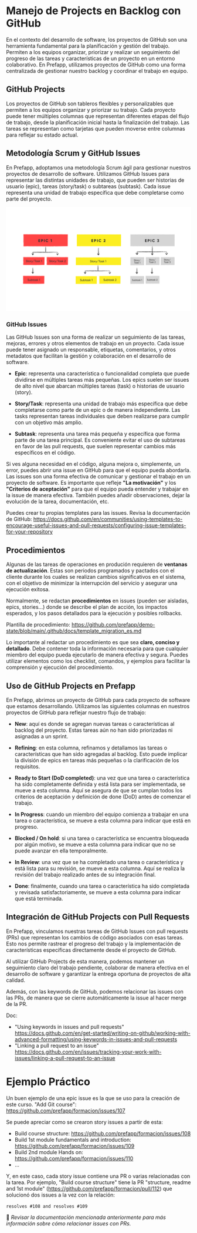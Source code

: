 
# Manejo de Projects en Backlog con GitHub

En el contexto del desarrollo de software, los proyectos de GitHub son una herramienta fundamental para la planificación y gestión del trabajo. Permiten a los equipos organizar, priorizar y realizar un seguimiento del progreso de las tareas y características de un proyecto en un entorno colaborativo. En Prefapp, utilizamos proyectos de GitHub como una forma centralizada de gestionar nuestro backlog y coordinar el trabajo en equipo.


## GitHub Projects

Los proyectos de GitHub son tableros flexibles y personalizables que permiten a los equipos organizar y priorizar su trabajo. Cada proyecto puede tener múltiples columnas que representan diferentes etapas del flujo de trabajo, desde la planificación inicial hasta la finalización del trabajo. Las tareas se representan como tarjetas que pueden moverse entre columnas para reflejar su estado actual.


## Metodología Scrum y GitHub Issues

En Prefapp, adoptamos una metodología Scrum ágil para gestionar nuestros proyectos de desarrollo de software. Utilizamos GitHub Issues para representar las distintas unidades de trabajo, que pueden ser historias de usuario (epic), tareas (story/task) o subtareas (subtask). Cada issue representa una unidad de trabajo específica que debe completarse como parte del proyecto.

<div style="text-align: center;">
  <div style="margin: 0 auto;">

![](../../_media/03_prefapp_methodology/epic-story-subtask.png)

  </div>
</div>


### GitHub Issues

Las GitHub Issues son una forma de realizar un seguimiento de las tareas, mejoras, errores y otros elementos de trabajo en un proyecto. Cada issue puede tener asignado un responsable, etiquetas, comentarios, y otros metadatos que facilitan la gestión y colaboración en el desarrollo de software.

- **Epic**: representa una característica o funcionalidad completa que puede dividirse en múltiples tareas más pequeñas. Los epics suelen ser issues de alto nivel que abarcan múltiples tareas (task) o historias de usuario (story).
  
- **Story/Task**: representa una unidad de trabajo más específica que debe completarse como parte de un epic o de manera independiente. Las tasks representan tareas individuales que deben realizarse para cumplir con un objetivo más amplio.

- **Subtask**: representa una tarea más pequeña y específica que forma parte de una tarea principal. Es conveniente evitar el uso de subtareas en favor de las pull requests, que suelen representar cambios más específicos en el código.

Si ves alguna necesidad en el código, alguna mejora o, simplemente, un error, puedes abrir una issue en GitHub para que el equipo pueda abordarla. Las issues son una forma efectiva de comunicar y gestionar el trabajo en un proyecto de software. Es importante que refleje **"La motivación"** y los **"Criterios de aceptación"** para que el equipo pueda entender y trabajar en la issue de manera efectiva. También puedes añadir observaciones, dejar la evolución de la tarea, documentación, etc. 

Puedes crear tu propias templates para las issues. Revisa la documentación de GitHub: https://docs.github.com/en/communities/using-templates-to-encourage-useful-issues-and-pull-requests/configuring-issue-templates-for-your-repository


## Procedimientos

Algunas de las tareas de operaciones en produción requieren de **ventanas de actualización**. Estas son periodos programados y pactados con el cliente durante los cuales se realizan cambios significativos en el sistema, con el objetivo de minimizar la interrupción del servicio y asegurar una ejecución exitosa.

Normalmente, se redactan **procedimientos** en issues (pueden ser aisladas, epics, stories...) donde se describe el plan de acción, los impactos esperados, y los pasos detallados para la ejecución y posibles rollbacks. 

Plantilla de procedimiento: https://github.com/prefapp/demo-state/blob/main/.github/docs/template_migration_es.md

Lo importante al redactar un procedimiento es que sea **claro, conciso y detallado**. Debe contener toda la información necesaria para que cualquier miembro del equipo pueda ejecutarlo de manera efectiva y segura. Puedes utilizar elementos como los checklist, comandos, y ejemplos para facilitar la comprensión y ejecución del procedimiento.


## Uso de GitHub Projects en Prefapp

En Prefapp, abrimos un proyecto de GitHub para cada proyecto de software que estamos desarrollando. Utilizamos las siguientes columnas en nuestros proyectos de GitHub para reflejar nuestro flujo de trabajo:

- **New**: aquí es donde se agregan nuevas tareas o características al backlog del proyecto. Estas tareas aún no han sido priorizadas ni asignadas a un sprint.

- **Refining**: en esta columna, refinamos y detallamos las tareas o características que han sido agregadas al backlog. Esto puede implicar la división de epics en tareas más pequeñas o la clarificación de los requisitos.

- **Ready to Start (DoD completed)**: una vez que una tarea o característica ha sido completamente definida y está lista para ser implementada, se mueve a esta columna. Aquí se asegura de que se cumplan todos los criterios de aceptación y definición de done (DoD) antes de comenzar el trabajo.

- **In Progress**: cuando un miembro del equipo comienza a trabajar en una tarea o característica, se mueve a esta columna para indicar que está en progreso.

- **Blocked / On hold**: si una tarea o característica se encuentra bloqueada por algún motivo, se mueve a esta columna para indicar que no se puede avanzar en ella temporalmente.

- **In Review**: una vez que se ha completado una tarea o característica y está lista para su revisión, se mueve a esta columna. Aquí se realiza la revisión del trabajo realizado antes de su integración final.

- **Done**: finalmente, cuando una tarea o característica ha sido completada y revisada satisfactoriamente, se mueve a esta columna para indicar que está terminada.


## Integración de GitHub Projects con Pull Requests

En Prefapp, vinculamos nuestras tareas de GitHub Issues con pull requests (PRs) que representan los cambios de código asociados con esas tareas. Esto nos permite rastrear el progreso del trabajo y la implementación de características específicas directamente desde el proyecto de GitHub.

Al utilizar GitHub Projects de esta manera, podemos mantener un seguimiento claro del trabajo pendiente, colaborar de manera efectiva en el desarrollo de software y garantizar la entrega oportuna de proyectos de alta calidad.

Además, con las keywords de GitHub, podemos relacionar las issues con las PRs, de manera que se cierre automáticamente la issue al hacer merge de la PR.

Doc: 
- "Using keywords in issues and pull requests" https://docs.github.com/en/get-started/writing-on-github/working-with-advanced-formatting/using-keywords-in-issues-and-pull-requests
- "Linking a pull request to an issue" https://docs.github.com/en/issues/tracking-your-work-with-issues/linking-a-pull-request-to-an-issue


# Ejemplo Práctico

Un buen ejemplo de una epic issue es la que se uso para la creación de este curso. "Add Git course": https://github.com/prefapp/formacion/issues/107

Se puede apreciar como se crearon story issues a partir de esta:
- Build course structure: https://github.com/prefapp/formacion/issues/108
- Build 1st module fundamentals and introduction: https://github.com/prefapp/formacion/issues/109
- Build 2nd module Hands on: https://github.com/prefapp/formacion/issues/110
- ...

Y, en este caso, cada story issue contiene una PR o varias relacionadas con la tarea. Por ejemplo, "Build course structure" tiene la PR "structure, readme and 1st module" (https://github.com/prefapp/formacion/pull/112) que solucionó dos issues a la vez con la relación:

```
resolves #108 and resolves #109
```

👀 *Revisar la documentación mencionada anteriormente para más información sobre cómo relacionar issues con PRs.*
